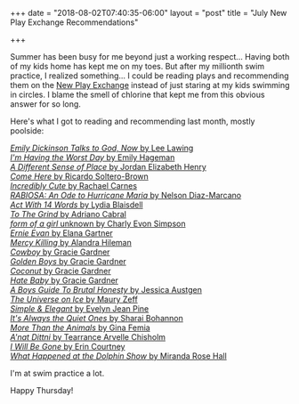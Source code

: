 +++
date = "2018-08-02T07:40:35-06:00"
layout = "post"
title = "July New Play Exchange Recommendations"

+++

Summer has been busy for me beyond just a working respect... Having both of my kids home has kept me on my toes. But after my millionth swim practice, I realized something... I could be reading plays and recommending them on the [New Play Exchange](https://newplayexchange.org/dashboard) instead of just staring at my kids swimming in circles. I blame the smell of chlorine that kept me from this obvious answer for so long.

Here's what I got to reading and recommending last month, mostly poolside:

[*Emily Dickinson Talks to God, Now* by Lee Lawing](https://newplayexchange.org/plays/211335/emily-dickinson-talks-god-now)  
[*I'm Having the Worst Day* by Emily Hageman](https://newplayexchange.org/plays/211867/im-having-worst-day)  
[*A Different Sense of Place* by Jordan Elizabeth Henry](https://newplayexchange.org/plays/174889/different-sense-place)  
[*Come Here* by Ricardo Soltero-Brown](https://newplayexchange.org/plays/208567/come-here)  
[*Incredibly Cute* by Rachael Carnes](https://newplayexchange.org/plays/209303/incredibly-cute)  
[*RABIOSA: An Ode to Hurricane Maria* by Nelson Diaz-Marcano](https://newplayexchange.org/plays/140743/rabiosa-ode-hurricane-maria)  
[*Act With 14 Words* by Lydia Blaisdell](https://newplayexchange.org/plays/213778/act-14-words)  
[*To The Grind* by Adriano Cabral](https://newplayexchange.org/plays/101718/grind)  
[*form of a girl* unknown by Charly Evon Simpson](https://newplayexchange.org/plays/138485/form-girl-unknown)  
[*Ernie Evan* by Elana Gartner](https://newplayexchange.org/plays/6339/ernie-evan)  
[*Mercy Killing* by Alandra Hileman](https://newplayexchange.org/plays/164409/mercy-killing)  
[*Cowboy* by Gracie Gardner](https://newplayexchange.org/plays/202016/cowboy)  
[*Golden Boys* by Gracie Gardner](https://newplayexchange.org/plays/202012/golden-boys)  
[*Coconut* by Gracie Gardner](https://newplayexchange.org/plays/202018/coconut)  
[*Hate Baby* by Gracie Gardner](https://newplayexchange.org/plays/175290/hate-baby)  
[*A Boys Guide To Brutal Honesty* by Jessica Austgen](https://newplayexchange.org/plays/217131/boys-guide-brutal-honesty)  
[*The Universe on Ice* by Maury Zeff](https://newplayexchange.org/plays/200707/universe-ice)  
[*Simple & Elegant* by Evelyn Jean Pine](https://newplayexchange.org/plays/714/simple-elegant)  
[*It's Always the Quiet Ones* by Sharai Bohannon](https://newplayexchange.org/plays/217840/its-always-quiet-ones)  
[*More Than the Animals* by Gina Femia](https://newplayexchange.org/plays/217764/more-animals)  
[*A'nat Dittni* by Tearrance Arvelle Chisholm](https://newplayexchange.org/plays/21384/anat-dittni)  
[*I Will Be Gone* by Erin Courtney](https://newplayexchange.org/plays/27614/i-will-be-gone)  
[*What Happened at the Dolphin Show* by Miranda Rose Hall](https://newplayexchange.org/plays/122330/what-happened-dolphin-show)  

I'm at swim practice a lot.

Happy Thursday!      
